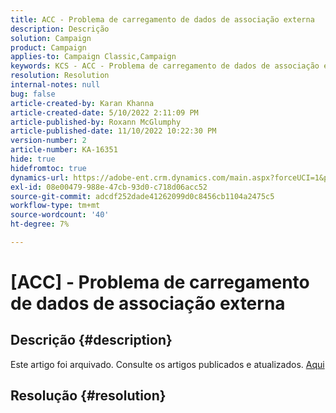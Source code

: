 ```yaml
---
title: ACC - Problema de carregamento de dados de associação externa
description: Descrição
solution: Campaign
product: Campaign
applies-to: Campaign Classic,Campaign
keywords: KCS - ACC - Problema de carregamento de dados de associação externa
resolution: Resolution
internal-notes: null
bug: false
article-created-by: Karan Khanna
article-created-date: 5/10/2022 2:11:09 PM
article-published-by: Roxann McGlumphy
article-published-date: 11/10/2022 10:22:30 PM
version-number: 2
article-number: KA-16351
hide: true
hidefromtoc: true
dynamics-url: https://adobe-ent.crm.dynamics.com/main.aspx?forceUCI=1&pagetype=entityrecord&etn=knowledgearticle&id=8f266a08-6bd0-ec11-a7b5-00224809c556
exl-id: 08e00479-988e-47cb-93d0-c718d06acc52
source-git-commit: adcdf252dade41262099d0c8456cb1104a2475c5
workflow-type: tm+mt
source-wordcount: '40'
ht-degree: 7%

---
```


# [ACC] - Problema de carregamento de dados de associação externa

## Descrição {#description}

Este artigo foi arquivado. Consulte os artigos publicados e atualizados. [Aqui](https://experienceleague.adobe.com/search.html#sort=relevancy)

## Resolução {#resolution}
